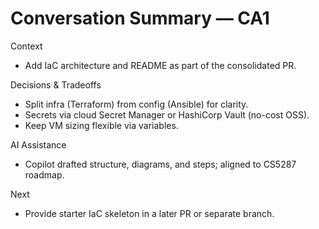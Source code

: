 # Conversation Summary — CA1

Context
- Add IaC architecture and README as part of the consolidated PR.

Decisions & Tradeoffs
- Split infra (Terraform) from config (Ansible) for clarity.
- Secrets via cloud Secret Manager or HashiCorp Vault (no-cost OSS).
- Keep VM sizing flexible via variables.

AI Assistance
- Copilot drafted structure, diagrams, and steps; aligned to CS5287 roadmap.

Next
- Provide starter IaC skeleton in a later PR or separate branch.